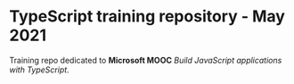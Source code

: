 # TypeScript training repository - May 2021

Training repo dedicated to **Microsoft MOOC** _Build JavaScript applications with TypeScript_.
